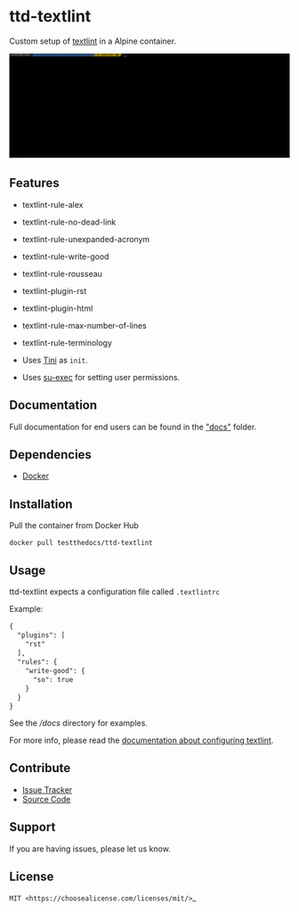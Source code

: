# ttd-textlint

Custom setup of [textlint](https://textlint.github.io/) in a Alpine container.

![Example Test](docs/_static/ttd-textlinter-example.gif "Gif of Example")

## Features

- textlint-rule-alex
- textlint-rule-no-dead-link
- textlint-rule-unexpanded-acronym
- textlint-rule-write-good
- textlint-rule-rousseau
- textlint-plugin-rst
- textlint-plugin-html
- textlint-rule-max-number-of-lines
- textlint-rule-terminology

- Uses [Tini](https://github.com/krallin/tini) as `init`.
- Uses [su-exec](https://github.com/ncopa/su-exec) for setting user permissions.

## Documentation

Full documentation for end users can be found in the ["docs"](..docs/) folder.

## Dependencies

- [Docker](https://docker.com "Homepage of docker")

## Installation

Pull the container from Docker Hub

```
docker pull testthedocs/ttd-textlint
```

## Usage

ttd-textlint expects a configuration file called ``.textlintrc``

Example:

```
{
  "plugins": [
    "rst"
  ],
  "rules": {
    "write-good": {
      "so": true
    }
  }
}
```

See the */docs* directory for examples.

For more info, please read the [documentation about configuring textlint](https://github.com/textlint/textlint/blob/master/docs/configuring.md).

## Contribute

- [Issue Tracker](https://github.com/testthedocs/rakpart/issues)
- [Source Code](https://github.com/testthedocs/rakpart/tree/master/ttd-textlint)

## Support

If you are having issues, please let us know.

## License

`MIT <https://choosealicense.com/licenses/mit/>`_
